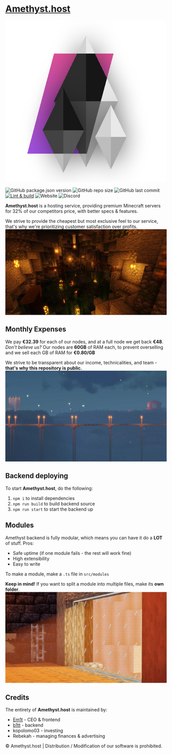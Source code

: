 # [Amethyst.host](https://amethyst.host)
<p align="center"><img src="/src/modules/views/images/ACLogoT.png?raw=true" alt="Amethyst.host"/></p>

![GitHub package.json version](https://img.shields.io/github/package-json/v/Em1tt/amethyst.host) ![GitHub repo size](https://img.shields.io/github/repo-size/Em1tt/amethyst.host) ![GitHub last commit](https://img.shields.io/github/last-commit/Em1tt/amethyst.host) [![Lint & build](https://github.com/Em1tt/amethyst.host/actions/workflows/node.js.yml/badge.svg)](https://github.com/Em1tt/amethyst.host/actions/workflows/node.js.yml) ![Website](https://img.shields.io/website?url=https%3A%2F%2Famethyst.host) ![Discord](https://img.shields.io/discord/825086628561027092)

**Amethyst.host** is a hosting service, providing premium Minecraft servers for 32% of our competitors price, with better specs & features. 

We strive to provide the cheapest but most exclusive feel to our service, that's why we're prioritizing customer satisfaction over profits.
![Minecraft cave](/src/modules/views/images/cave.jpg?raw=true)

## Monthly Expenses
We pay **€32.39** for each of our nodes, and at a full node we get back **€48**. *Don't believe us?* Our nodes are **60GB** of RAM each, to prevent overselling and we sell each GB of RAM for **€0.80/GB**

We strive to be transparent about our income, technicalities, and team - **that's why this repository is public.**
![Minecraft bridge](/src/modules/views/images/bridge.jpg?raw=true)

## Backend deploying
To start **Amethyst.host**, do the following: 
1. `npm i` to install dependencies
1. `npm run build` to build backend source
1. `npm run start` to start the backend up

## Modules
Amethyst backend is fully modular, which means you can have it do a **LOT** of stuff. Pros:
* Safe uptime (if one module fails - the rest will work fine)
* High extensibility
* Easy to write

To make a module, make a `.ts` file in `src/modules`

**Keep in mind!** If you want to split a module into multiple files, make its **own folder**.
![Minecraft window](/src/modules/views/images/window.jpg?raw=true)

## Credits
The entirety of **Amethyst.host** is maintained by:
* [Em1t](https://github.com/Em1tt) - CEO & frontend
* [b1tt](https://github.com/b1tt0) - backend
* kopolomo03 - investing
* Rebekah - managing finances & advertising

© Amethyst.host | Distribution / Modification of our software is prohibited.
